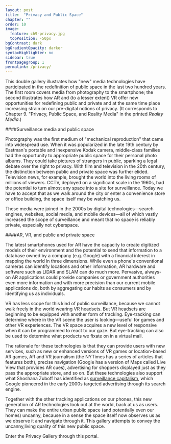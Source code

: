 ```yaml
---
layout: post
title:  "Privacy and Public Space"
chapter: ""
order: 10
image:
  feature: ch9-privacy.jpg
  topPosition: -50px
bgContrast: dark
bgGradientOpacity: darker
syntaxHighlighter: no
sidebar: true
frontpagegroup: 1
permalink: /privacy/
---
```

This double gallery illustrates how "new" media technologies have participated in the redefinition of public space in the last two hundred years. The first room covers media from photography to the smartphone; the second illustrates how AR and (to a lesser extent) VR offer new opportunities for redefining public and private and at the same time place increasing strain on our pre-digital notions of privacy. (It corresponds to Chapter 9. "Privacy, Public Space, and Reality Media" in the printed *Reality Media*.)

####Surveillance media and public space

Photography was the first medium of "mechanical reproduction" that came into widespread use. When it was popularized in the late 19th century by Eastman's portable and inexpensive Kodak camera, middle-class families had the opportunity to appropriate public space for their personal photo albums. They could take pictures of strangers in public, sparking a legal debate over the right to privacy. With film and television in the 20th century, the distinction between public and private space was further elided. Television news, for example, brought the world into the living rooms of millions of viewers. CCTV, deployed on a significant scale in the 1960s, had the potential to turn almost any space into a site for surveillance. Today we have to accept that as we walk around the city or enter a convenience store or office building, the space itself may be watching us. 

These media were joined in the 2000s by digital technologies&mdash;search engines, websites, social media, and mobile devices&mdash;all of which vastly increased the scope of surveillance and meant that no space is reliably private, especially not cyberspace.


####AR, VR, and public and private space

The latest smartphones used for AR have the capacity to create digitized models of their environment and the potential to send that information to a database owned by a company (e.g. Google) with a financial interest in mapping the world in three dimensions. While even a phone's conventional cameras can identify locations and other information, AR hardware and software such as LIDAR and SLAM can do much more. Pervasive, always-on AR applications could provide companies or government authorities even more information and with more precision than our current mobile applications do, both by aggregating our habits as consumers and by identifying us as individuals.

VR has less scope for this kind of public surveillance, because we cannot walk freely in the world wearing VR headsets. But VR headsets are beginning to be equipped with another form of tracking. Eye-tracking can determine where in the VR scene the user is looking&mdash;useful for games and other VR experiences. The VR space acquires a new level of responsive when it can be programmed to react to our gaze. But eye-tracking can also be used to determine what products we fixate on in a virtual mall. 

The rationale for these technologies is that they can provide users with new services, such as new or enhanced versions of VR games or location-based AR games, AR and VR journalism (the NYTimes has a series of articles that features both), precise navigation (Google has a version of Maps called Live View that provides AR cues), advertising for shoppers displayed just as they pass the appropriate store, and so on. But these technologies also support what Shoshana Zuboff has identified as <a href="https://www.youtube.com/watch?v=hIXhnWUmMvw" target="_blank">surveillance capitalism</a>, which Google pioneered in the early 2000s targeted advertising through its search engine. 

Together with the other tracking applications on our phones, this new generation of AR technologies look out at the world, back at us as users. They can make the entire urban public space (and potentially even our homes) uncanny, because in a sense the space itself now observes us as we observe it and navigate through it. This gallery attempts to convey the uncanny,living quality of this new public space. 


Enter the Privacy Gallery through <a class="xrlink" room="6" waypoint="privacy">this portal</a>.
